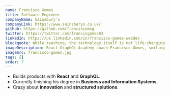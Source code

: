 ```yaml
---
name: Francisco Gomes
title: Software Engineer
companyName: Sainsbury's
companyLink: https://www.sainsburys.co.uk/
gitHub: https://github.com/franciscomcg
twitter: https://twitter.com/francisgomes83
linkedIn: https://uk.linkedin.com/in/francisco-gomes-webdev
blockquote: While teaching, the technology itself is not life-changing. It's the passion and commitment.
imageDescription: React GraphQL Academy coach Francisco Gomes, smiling in vineyard
imageSrc: francisco-gomes.jpg
tags: []
order: 7
---
```


- Builds products with **React** and
  **GraphQL**.
- Currently finishing his degree in
  **Business and Information Systems**.
- Crazy about **innovation** and
  **structured solutions**.
